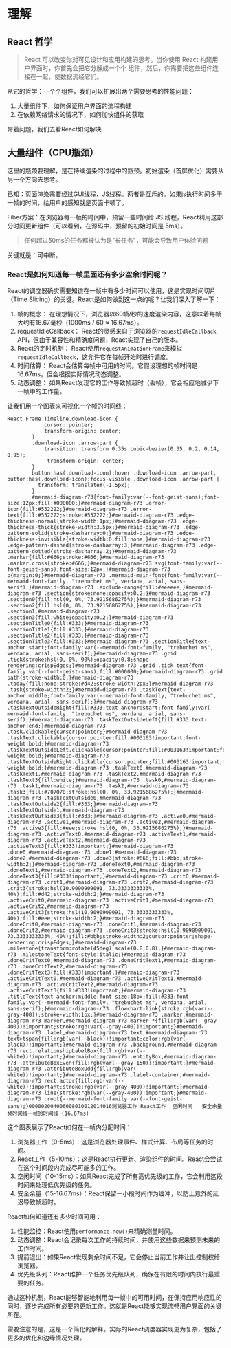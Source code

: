 # 理解

## React 哲学

> React 可以改变你对可见设计和应用构建的思考。当你使用 React 构建用户界面时，你首先会把它分解成一个个 组件，然后，你需要把这些组件连接在一起，使数据流经它们。

从它的哲学：一个个组件，我们可以扩展出两个需要思考的性能问题：

1. 大量组件下，如何保证用户界面的流程构建
2. 在依赖网络请求的情况下，如何加快组件的获取

带着问题，我们去看React如何解决

## 大量组件（CPU瓶颈）

这里的瓶颈要理解，是在持续渲染的过程中的瓶颈。初始渲染（首屏优化）需要从另一个方向去思考。

已知：页面渲染需要经过GUI线程，JS线程。两者是互斥的。如果js执行时间多于一帧的时间，给用户的感知就是页面卡顿了。

Fiber方案：在浏览器每一帧的时间中，预留一些时间给 JS 线程，React利用这部分时间更新组件（可以看到，在源码中，预留的初始时间是 5ms）。

> 任何超过50ms的任务都被认为是"长任务"，可能会导致用户体验问题

关键就是：可中断。

### React是如何知道每一帧里面还有多少空余时间呢？

React的调度器确实需要知道在一帧中有多少时间可以使用，这是实现时间切片（Time Slicing）的关键。React是如何做到这一点的呢？让我们深入了解一下：

1. 帧的概念：
在理想情况下，浏览器以60帧/秒的速度渲染内容，这意味着每帧大约有16.67毫秒（1000ms / 60 ≈ 16.67ms）。
2. requestIdleCallback：
React的灵感来自于浏览器的`requestIdleCallback` API，但由于兼容性和精确度问题，React实现了自己的版本。
3. React的定时机制：
React使用`requestAnimationFrame`来模拟`requestIdleCallback`，这允许它在每帧开始时进行调度。
4. 时间估算：
React会估算每帧中可用的时间。它假设理想的帧时间是16.67ms，但会根据实际情况动态调整。
5. 动态调整：
如果React发现它的工作导致帧超时（丢帧），它会相应地减少下一帧中的工作量。

让我们用一个图表来可视化一个帧的时间线：

```mermaid
React Frame Timeline.download-icon {
            cursor: pointer;
            transform-origin: center;
        }
        .download-icon .arrow-part {
            transition: transform 0.35s cubic-bezier(0.35, 0.2, 0.14, 0.95);
             transform-origin: center;
        }
        button:has(.download-icon):hover .download-icon .arrow-part, button:has(.download-icon):focus-visible .download-icon .arrow-part {
          transform: translateY(-1.5px);
        }
        #mermaid-diagram-r73{font-family:var(--font-geist-sans);font-size:12px;fill:#000000;}#mermaid-diagram-r73 .error-icon{fill:#552222;}#mermaid-diagram-r73 .error-text{fill:#552222;stroke:#552222;}#mermaid-diagram-r73 .edge-thickness-normal{stroke-width:1px;}#mermaid-diagram-r73 .edge-thickness-thick{stroke-width:3.5px;}#mermaid-diagram-r73 .edge-pattern-solid{stroke-dasharray:0;}#mermaid-diagram-r73 .edge-thickness-invisible{stroke-width:0;fill:none;}#mermaid-diagram-r73 .edge-pattern-dashed{stroke-dasharray:3;}#mermaid-diagram-r73 .edge-pattern-dotted{stroke-dasharray:2;}#mermaid-diagram-r73 .marker{fill:#666;stroke:#666;}#mermaid-diagram-r73 .marker.cross{stroke:#666;}#mermaid-diagram-r73 svg{font-family:var(--font-geist-sans);font-size:12px;}#mermaid-diagram-r73 p{margin:0;}#mermaid-diagram-r73 .mermaid-main-font{font-family:var(--mermaid-font-family, "trebuchet ms", verdana, arial, sans-serif);}#mermaid-diagram-r73 .exclude-range{fill:#eeeeee;}#mermaid-diagram-r73 .section{stroke:none;opacity:0.2;}#mermaid-diagram-r73 .section0{fill:hsl(0, 0%, 73.9215686275%);}#mermaid-diagram-r73 .section2{fill:hsl(0, 0%, 73.9215686275%);}#mermaid-diagram-r73 .section1,#mermaid-diagram-r73 .section3{fill:white;opacity:0.2;}#mermaid-diagram-r73 .sectionTitle0{fill:#333;}#mermaid-diagram-r73 .sectionTitle1{fill:#333;}#mermaid-diagram-r73 .sectionTitle2{fill:#333;}#mermaid-diagram-r73 .sectionTitle3{fill:#333;}#mermaid-diagram-r73 .sectionTitle{text-anchor:start;font-family:var(--mermaid-font-family, "trebuchet ms", verdana, arial, sans-serif);}#mermaid-diagram-r73 .grid .tick{stroke:hsl(0, 0%, 90%);opacity:0.8;shape-rendering:crispEdges;}#mermaid-diagram-r73 .grid .tick text{font-family:var(--font-geist-sans);fill:#000000;}#mermaid-diagram-r73 .grid path{stroke-width:0;}#mermaid-diagram-r73 .today{fill:none;stroke:#d42;stroke-width:2px;}#mermaid-diagram-r73 .task{stroke-width:2;}#mermaid-diagram-r73 .taskText{text-anchor:middle;font-family:var(--mermaid-font-family, "trebuchet ms", verdana, arial, sans-serif);}#mermaid-diagram-r73 .taskTextOutsideRight{fill:#333;text-anchor:start;font-family:var(--mermaid-font-family, "trebuchet ms", verdana, arial, sans-serif);}#mermaid-diagram-r73 .taskTextOutsideLeft{fill:#333;text-anchor:end;}#mermaid-diagram-r73 .task.clickable{cursor:pointer;}#mermaid-diagram-r73 .taskText.clickable{cursor:pointer;fill:#003163!important;font-weight:bold;}#mermaid-diagram-r73 .taskTextOutsideLeft.clickable{cursor:pointer;fill:#003163!important;font-weight:bold;}#mermaid-diagram-r73 .taskTextOutsideRight.clickable{cursor:pointer;fill:#003163!important;font-weight:bold;}#mermaid-diagram-r73 .taskText0,#mermaid-diagram-r73 .taskText1,#mermaid-diagram-r73 .taskText2,#mermaid-diagram-r73 .taskText3{fill:white;}#mermaid-diagram-r73 .task0,#mermaid-diagram-r73 .task1,#mermaid-diagram-r73 .task2,#mermaid-diagram-r73 .task3{fill:#707070;stroke:hsl(0, 0%, 33.9215686275%);}#mermaid-diagram-r73 .taskTextOutside0,#mermaid-diagram-r73 .taskTextOutside2{fill:#333;}#mermaid-diagram-r73 .taskTextOutside1,#mermaid-diagram-r73 .taskTextOutside3{fill:#333;}#mermaid-diagram-r73 .active0,#mermaid-diagram-r73 .active1,#mermaid-diagram-r73 .active2,#mermaid-diagram-r73 .active3{fill:#eee;stroke:hsl(0, 0%, 33.9215686275%);}#mermaid-diagram-r73 .activeText0,#mermaid-diagram-r73 .activeText1,#mermaid-diagram-r73 .activeText2,#mermaid-diagram-r73 .activeText3{fill:#333!important;}#mermaid-diagram-r73 .done0,#mermaid-diagram-r73 .done1,#mermaid-diagram-r73 .done2,#mermaid-diagram-r73 .done3{stroke:#666;fill:#bbb;stroke-width:2;}#mermaid-diagram-r73 .doneText0,#mermaid-diagram-r73 .doneText1,#mermaid-diagram-r73 .doneText2,#mermaid-diagram-r73 .doneText3{fill:#333!important;}#mermaid-diagram-r73 .crit0,#mermaid-diagram-r73 .crit1,#mermaid-diagram-r73 .crit2,#mermaid-diagram-r73 .crit3{stroke:hsl(10.9090909091, 73.3333333333%, 40%);fill:#d42;stroke-width:2;}#mermaid-diagram-r73 .activeCrit0,#mermaid-diagram-r73 .activeCrit1,#mermaid-diagram-r73 .activeCrit2,#mermaid-diagram-r73 .activeCrit3{stroke:hsl(10.9090909091, 73.3333333333%, 40%);fill:#eee;stroke-width:2;}#mermaid-diagram-r73 .doneCrit0,#mermaid-diagram-r73 .doneCrit1,#mermaid-diagram-r73 .doneCrit2,#mermaid-diagram-r73 .doneCrit3{stroke:hsl(10.9090909091, 73.3333333333%, 40%);fill:#bbb;stroke-width:2;cursor:pointer;shape-rendering:crispEdges;}#mermaid-diagram-r73 .milestone{transform:rotate(45deg) scale(0.8,0.8);}#mermaid-diagram-r73 .milestoneText{font-style:italic;}#mermaid-diagram-r73 .doneCritText0,#mermaid-diagram-r73 .doneCritText1,#mermaid-diagram-r73 .doneCritText2,#mermaid-diagram-r73 .doneCritText3{fill:#333!important;}#mermaid-diagram-r73 .activeCritText0,#mermaid-diagram-r73 .activeCritText1,#mermaid-diagram-r73 .activeCritText2,#mermaid-diagram-r73 .activeCritText3{fill:#333!important;}#mermaid-diagram-r73 .titleText{text-anchor:middle;font-size:18px;fill:#333;font-family:var(--mermaid-font-family, "trebuchet ms", verdana, arial, sans-serif);}#mermaid-diagram-r73 .flowchart-link{stroke:rgb(var(--gray-400));stroke-width:1px;}#mermaid-diagram-r73 .marker,#mermaid-diagram-r73 marker,#mermaid-diagram-r73 marker *{fill:rgb(var(--gray-400))!important;stroke:rgb(var(--gray-400))!important;}#mermaid-diagram-r73 .label,#mermaid-diagram-r73 text,#mermaid-diagram-r73 text>tspan{fill:rgb(var(--black))!important;color:rgb(var(--black))!important;}#mermaid-diagram-r73 .background,#mermaid-diagram-r73 rect.relationshipLabelBox{fill:rgb(var(--white))!important;}#mermaid-diagram-r73 .entityBox,#mermaid-diagram-r73 .attributeBoxEven{fill:rgb(var(--gray-150))!important;}#mermaid-diagram-r73 .attributeBoxOdd{fill:rgb(var(--white))!important;}#mermaid-diagram-r73 .label-container,#mermaid-diagram-r73 rect.actor{fill:rgb(var(--white))!important;stroke:rgb(var(--gray-400))!important;}#mermaid-diagram-r73 line{stroke:rgb(var(--gray-400))!important;}#mermaid-diagram-r73 :root{--mermaid-font-family:var(--font-geist-sans);}000002004006008010012014016浏览器工作 React工作  空闲时间   安全余量   帧时间线一帧的时间线 (16.67ms)
```

这个图表展示了React如何在一帧内分配时间：

1. 浏览器工作（0-5ms）：这是浏览器处理事件、样式计算、布局等任务的时间。
2. React工作（5-10ms）：这是React执行更新、渲染组件的时间。React会尝试在这个时间段内完成尽可能多的工作。
3. 空闲时间（10-15ms）：如果React完成了所有高优先级的工作，它会利用这段时间来处理低优先级的任务。
4. 安全余量（15-16.67ms）：React保留一小段时间作为缓冲，以防止意外的延迟导致帧超时。


React如何知道还有多少时间可用：

1. 性能监控：React使用`performance.now()`来精确测量时间。
2. 动态调整：React会记录每次工作的持续时间，并使用这些数据来预测未来的工作时间。
3. 提前退出：如果React发现剩余时间不足，它会停止当前工作并让出控制权给浏览器。
4. 优先级队列：React维护一个任务优先级队列，确保在有限的时间内执行最重要的任务。

通过这种机制，React能够智能地利用每一帧中的可用时间，在保持应用响应性的同时，逐步完成所有必要的更新工作。这就是React能够实现流畅用户界面的关键所在。

需要注意的是，这是一个简化的解释。实际的React调度器实现更为复杂，包括了更多的优化和边缘情况处理。